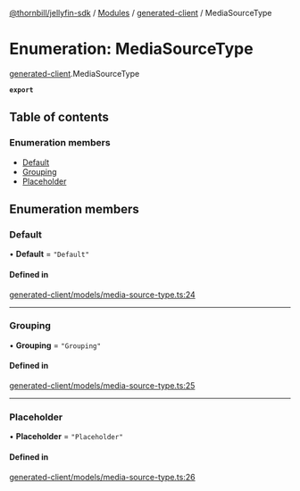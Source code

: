 [@thornbill/jellyfin-sdk](../README.md) / [Modules](../modules.md) / [generated-client](../modules/generated_client.md) / MediaSourceType

# Enumeration: MediaSourceType

[generated-client](../modules/generated_client.md).MediaSourceType

**`export`**

## Table of contents

### Enumeration members

- [Default](generated_client.MediaSourceType.md#default)
- [Grouping](generated_client.MediaSourceType.md#grouping)
- [Placeholder](generated_client.MediaSourceType.md#placeholder)

## Enumeration members

### Default

• **Default** = `"Default"`

#### Defined in

[generated-client/models/media-source-type.ts:24](https://github.com/thornbill/jellyfin-sdk-typescript/blob/c68c853/src/generated-client/models/media-source-type.ts#L24)

___

### Grouping

• **Grouping** = `"Grouping"`

#### Defined in

[generated-client/models/media-source-type.ts:25](https://github.com/thornbill/jellyfin-sdk-typescript/blob/c68c853/src/generated-client/models/media-source-type.ts#L25)

___

### Placeholder

• **Placeholder** = `"Placeholder"`

#### Defined in

[generated-client/models/media-source-type.ts:26](https://github.com/thornbill/jellyfin-sdk-typescript/blob/c68c853/src/generated-client/models/media-source-type.ts#L26)
